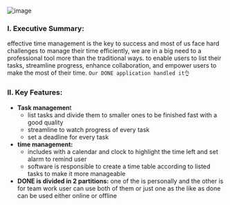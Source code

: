 ![image](https://github.com/emanalaaa/Software_engineering_project/assets/90788783/ca231aed-be7e-4baa-af58-913e2018cb9a)

### I. Executive Summary:
effective time management is the key to success and most of us face hard challenges to manage their time efficiently, we are in a big need to a professional tool more than the traditional ways. to enable users to list their tasks, streamline progress, enhance collaboration, and empower users to make the most of their time.
``Our DONE application handled it👌``

### II. Key Features:
* **Task managemen**t
    *	list tasks and divide them to smaller ones to be finished fast with a good quality
    * streamline to watch progress of every task
    * set a deadline for every task
* **time management:**
    *	includes with a calendar and clock to highlight the time left and set alarm to remind user
    *	software is responsible to create a time table according to listed tasks to make it more manageable
* **DONE is divided in 2 partitions:** one of the is personally and the other is for team work user can use both of them or just one as the like as done can be used either online or offline
  



